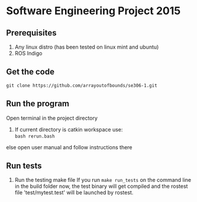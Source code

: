 # Software Engineering Project 2015

## Prerequisites
1. Any linux distro (has been tested on linux mint and ubuntu)
2. ROS Indigo

## Get the code
`git clone https://github.com/arrayoutofbounds/se306-1.git`

## Run the program
Open terminal in the project directory


1.  If current directory is catkin workspace use:    
`bash rerun.bash`

else open user manual and follow instructions there


## Run tests
1. Run the testing make file
If you run `make run_tests` on the command line in the build folder now, the test binary will get compiled and the rostest file 'test/mytest.test' will be launched by rostest.
